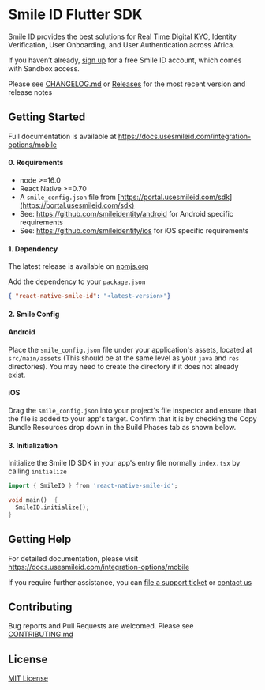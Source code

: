 # Smile ID Flutter SDK

Smile ID provides the best solutions for Real Time Digital KYC, Identity Verification, User
Onboarding, and User Authentication across Africa.

If you haven’t already,
[sign up](https://www.usesmileid.com/schedule-a-demo/) for a free Smile ID account, which comes
with Sandbox access.

Please see [CHANGELOG.md](CHANGELOG.md) or
[Releases](https://github.com/smileidentity/android/releases) for the most recent version and
release notes

## Getting Started

Full documentation is available at https://docs.usesmileid.com/integration-options/mobile

#### 0. Requirements

* node >=16.0
* React Native >=0.70
* A `smile_config.json` file from [https://portal.usesmileid.com/sdk](https://portal.usesmileid.com/sdk)
* See: https://github.com/smileidentity/android for Android specific requirements
* See: https://github.com/smileidentity/ios for iOS specific requirements

#### 1. Dependency


The latest release is available on [npmjs.org](https://www.npmjs.com/package/react-native-smile-id)

Add the dependency to your `package.json`

```json
{ "react-native-smile-id": "<latest-version>"}
```

#### 2. Smile Config

#### Android

Place the `smile_config.json` file under your application's assets, located at `src/main/assets`
(This should be at the same level as your `java` and `res` directories). You may need to create the
directory if it does not already exist.

#### iOS

Drag the `smile_config.json` into your project's file inspector and ensure that the file is added to
your app's target. Confirm that it is by checking the Copy Bundle Resources drop down in the Build
Phases tab as shown below.

#### 3. Initialization

Initialize the Smile ID SDK in your app's entry file normally `index.tsx`  by calling `initialize`

```dart
import { SmileID } from 'react-native-smile-id';

void main()  {
  SmileID.initialize();
}
```

## Getting Help

For detailed documentation, please visit https://docs.usesmileid.com/integration-options/mobile

If you require further assistance, you can
[file a support ticket](https://portal.usesmileid.com/partner/support/tickets) or
[contact us](https://www.usesmileid.com/contact-us/)

## Contributing

Bug reports and Pull Requests are welcomed. Please see [CONTRIBUTING.md](CONTRIBUTING.md)

## License

[MIT License](LICENSE)
